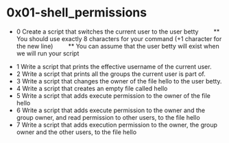 # 0x01-shell_permissions
* 0 Create a script that switches the current user to the user betty
 &nbsp; &nbsp; &nbsp; &nbsp;  ** You should use exactly 8 characters for your command (+1 character for the new line)
 &nbsp; &nbsp; &nbsp; &nbsp;  ** You can assume that the user betty will exist when we will run your script
- 1 Write a script that prints the effective username of the current user.
- 2 Write a script that prints all the groups the current user is part of.
- 3 Write a script that changes the owner of the file hello to the user betty.
- 4 Write a script that creates an empty file called hello
- 5 Write a script that adds execute permission to the owner of the file hello
- 6 Write a script that adds execute permission to the owner and the group owner, and read permission to other users, to the file hello
- 7 Write a script that adds execution permission to the owner, the group owner and the other users, to the file hello
